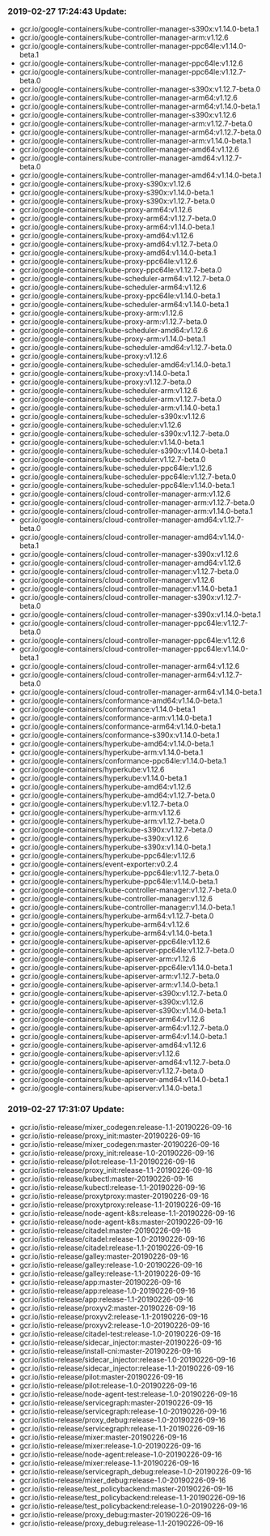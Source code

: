 ### 2019-02-27 17:24:43 Update:

- gcr.io/google-containers/kube-controller-manager-s390x:v1.14.0-beta.1
- gcr.io/google-containers/kube-controller-manager-arm:v1.12.6
- gcr.io/google-containers/kube-controller-manager-ppc64le:v1.14.0-beta.1
- gcr.io/google-containers/kube-controller-manager-ppc64le:v1.12.6
- gcr.io/google-containers/kube-controller-manager-ppc64le:v1.12.7-beta.0
- gcr.io/google-containers/kube-controller-manager-s390x:v1.12.7-beta.0
- gcr.io/google-containers/kube-controller-manager-arm64:v1.12.6
- gcr.io/google-containers/kube-controller-manager-arm64:v1.14.0-beta.1
- gcr.io/google-containers/kube-controller-manager-s390x:v1.12.6
- gcr.io/google-containers/kube-controller-manager-arm:v1.12.7-beta.0
- gcr.io/google-containers/kube-controller-manager-arm64:v1.12.7-beta.0
- gcr.io/google-containers/kube-controller-manager-arm:v1.14.0-beta.1
- gcr.io/google-containers/kube-controller-manager-amd64:v1.12.6
- gcr.io/google-containers/kube-controller-manager-amd64:v1.12.7-beta.0
- gcr.io/google-containers/kube-controller-manager-amd64:v1.14.0-beta.1
- gcr.io/google-containers/kube-proxy-s390x:v1.12.6
- gcr.io/google-containers/kube-proxy-s390x:v1.14.0-beta.1
- gcr.io/google-containers/kube-proxy-s390x:v1.12.7-beta.0
- gcr.io/google-containers/kube-proxy-arm64:v1.12.6
- gcr.io/google-containers/kube-proxy-arm64:v1.12.7-beta.0
- gcr.io/google-containers/kube-proxy-arm64:v1.14.0-beta.1
- gcr.io/google-containers/kube-proxy-amd64:v1.12.6
- gcr.io/google-containers/kube-proxy-amd64:v1.12.7-beta.0
- gcr.io/google-containers/kube-proxy-amd64:v1.14.0-beta.1
- gcr.io/google-containers/kube-proxy-ppc64le:v1.12.6
- gcr.io/google-containers/kube-proxy-ppc64le:v1.12.7-beta.0
- gcr.io/google-containers/kube-scheduler-arm64:v1.12.7-beta.0
- gcr.io/google-containers/kube-scheduler-arm64:v1.12.6
- gcr.io/google-containers/kube-proxy-ppc64le:v1.14.0-beta.1
- gcr.io/google-containers/kube-scheduler-arm64:v1.14.0-beta.1
- gcr.io/google-containers/kube-proxy-arm:v1.12.6
- gcr.io/google-containers/kube-proxy-arm:v1.12.7-beta.0
- gcr.io/google-containers/kube-scheduler-amd64:v1.12.6
- gcr.io/google-containers/kube-proxy-arm:v1.14.0-beta.1
- gcr.io/google-containers/kube-scheduler-amd64:v1.12.7-beta.0
- gcr.io/google-containers/kube-proxy:v1.12.6
- gcr.io/google-containers/kube-scheduler-amd64:v1.14.0-beta.1
- gcr.io/google-containers/kube-proxy:v1.14.0-beta.1
- gcr.io/google-containers/kube-proxy:v1.12.7-beta.0
- gcr.io/google-containers/kube-scheduler-arm:v1.12.6
- gcr.io/google-containers/kube-scheduler-arm:v1.12.7-beta.0
- gcr.io/google-containers/kube-scheduler-arm:v1.14.0-beta.1
- gcr.io/google-containers/kube-scheduler-s390x:v1.12.6
- gcr.io/google-containers/kube-scheduler:v1.12.6
- gcr.io/google-containers/kube-scheduler-s390x:v1.12.7-beta.0
- gcr.io/google-containers/kube-scheduler:v1.14.0-beta.1
- gcr.io/google-containers/kube-scheduler-s390x:v1.14.0-beta.1
- gcr.io/google-containers/kube-scheduler:v1.12.7-beta.0
- gcr.io/google-containers/kube-scheduler-ppc64le:v1.12.6
- gcr.io/google-containers/kube-scheduler-ppc64le:v1.12.7-beta.0
- gcr.io/google-containers/kube-scheduler-ppc64le:v1.14.0-beta.1
- gcr.io/google-containers/cloud-controller-manager-arm:v1.12.6
- gcr.io/google-containers/cloud-controller-manager-arm:v1.12.7-beta.0
- gcr.io/google-containers/cloud-controller-manager-arm:v1.14.0-beta.1
- gcr.io/google-containers/cloud-controller-manager-amd64:v1.12.7-beta.0
- gcr.io/google-containers/cloud-controller-manager-amd64:v1.14.0-beta.1
- gcr.io/google-containers/cloud-controller-manager-s390x:v1.12.6
- gcr.io/google-containers/cloud-controller-manager-amd64:v1.12.6
- gcr.io/google-containers/cloud-controller-manager:v1.12.7-beta.0
- gcr.io/google-containers/cloud-controller-manager:v1.12.6
- gcr.io/google-containers/cloud-controller-manager:v1.14.0-beta.1
- gcr.io/google-containers/cloud-controller-manager-s390x:v1.12.7-beta.0
- gcr.io/google-containers/cloud-controller-manager-s390x:v1.14.0-beta.1
- gcr.io/google-containers/cloud-controller-manager-ppc64le:v1.12.7-beta.0
- gcr.io/google-containers/cloud-controller-manager-ppc64le:v1.12.6
- gcr.io/google-containers/cloud-controller-manager-ppc64le:v1.14.0-beta.1
- gcr.io/google-containers/cloud-controller-manager-arm64:v1.12.6
- gcr.io/google-containers/cloud-controller-manager-arm64:v1.12.7-beta.0
- gcr.io/google-containers/cloud-controller-manager-arm64:v1.14.0-beta.1
- gcr.io/google-containers/conformance-amd64:v1.14.0-beta.1
- gcr.io/google-containers/conformance:v1.14.0-beta.1
- gcr.io/google-containers/conformance-arm:v1.14.0-beta.1
- gcr.io/google-containers/conformance-arm64:v1.14.0-beta.1
- gcr.io/google-containers/conformance-s390x:v1.14.0-beta.1
- gcr.io/google-containers/hyperkube-amd64:v1.14.0-beta.1
- gcr.io/google-containers/hyperkube-arm:v1.14.0-beta.1
- gcr.io/google-containers/conformance-ppc64le:v1.14.0-beta.1
- gcr.io/google-containers/hyperkube:v1.12.6
- gcr.io/google-containers/hyperkube:v1.14.0-beta.1
- gcr.io/google-containers/hyperkube-amd64:v1.12.6
- gcr.io/google-containers/hyperkube-amd64:v1.12.7-beta.0
- gcr.io/google-containers/hyperkube:v1.12.7-beta.0
- gcr.io/google-containers/hyperkube-arm:v1.12.6
- gcr.io/google-containers/hyperkube-arm:v1.12.7-beta.0
- gcr.io/google-containers/hyperkube-s390x:v1.12.7-beta.0
- gcr.io/google-containers/hyperkube-s390x:v1.12.6
- gcr.io/google-containers/hyperkube-s390x:v1.14.0-beta.1
- gcr.io/google-containers/hyperkube-ppc64le:v1.12.6
- gcr.io/google-containers/event-exporter:v0.2.4
- gcr.io/google-containers/hyperkube-ppc64le:v1.12.7-beta.0
- gcr.io/google-containers/hyperkube-ppc64le:v1.14.0-beta.1
- gcr.io/google-containers/kube-controller-manager:v1.12.7-beta.0
- gcr.io/google-containers/kube-controller-manager:v1.12.6
- gcr.io/google-containers/kube-controller-manager:v1.14.0-beta.1
- gcr.io/google-containers/hyperkube-arm64:v1.12.7-beta.0
- gcr.io/google-containers/hyperkube-arm64:v1.12.6
- gcr.io/google-containers/hyperkube-arm64:v1.14.0-beta.1
- gcr.io/google-containers/kube-apiserver-ppc64le:v1.12.6
- gcr.io/google-containers/kube-apiserver-ppc64le:v1.12.7-beta.0
- gcr.io/google-containers/kube-apiserver-arm:v1.12.6
- gcr.io/google-containers/kube-apiserver-ppc64le:v1.14.0-beta.1
- gcr.io/google-containers/kube-apiserver-arm:v1.12.7-beta.0
- gcr.io/google-containers/kube-apiserver-arm:v1.14.0-beta.1
- gcr.io/google-containers/kube-apiserver-s390x:v1.12.7-beta.0
- gcr.io/google-containers/kube-apiserver-s390x:v1.12.6
- gcr.io/google-containers/kube-apiserver-s390x:v1.14.0-beta.1
- gcr.io/google-containers/kube-apiserver-arm64:v1.12.6
- gcr.io/google-containers/kube-apiserver-arm64:v1.12.7-beta.0
- gcr.io/google-containers/kube-apiserver-arm64:v1.14.0-beta.1
- gcr.io/google-containers/kube-apiserver-amd64:v1.12.6
- gcr.io/google-containers/kube-apiserver:v1.12.6
- gcr.io/google-containers/kube-apiserver-amd64:v1.12.7-beta.0
- gcr.io/google-containers/kube-apiserver:v1.12.7-beta.0
- gcr.io/google-containers/kube-apiserver-amd64:v1.14.0-beta.1
- gcr.io/google-containers/kube-apiserver:v1.14.0-beta.1
### 2019-02-27 17:31:07 Update:

- gcr.io/istio-release/mixer_codegen:release-1.1-20190226-09-16
- gcr.io/istio-release/proxy_init:master-20190226-09-16
- gcr.io/istio-release/mixer_codegen:master-20190226-09-16
- gcr.io/istio-release/proxy_init:release-1.0-20190226-09-16
- gcr.io/istio-release/pilot:release-1.1-20190226-09-16
- gcr.io/istio-release/proxy_init:release-1.1-20190226-09-16
- gcr.io/istio-release/kubectl:master-20190226-09-16
- gcr.io/istio-release/kubectl:release-1.1-20190226-09-16
- gcr.io/istio-release/proxytproxy:master-20190226-09-16
- gcr.io/istio-release/proxytproxy:release-1.1-20190226-09-16
- gcr.io/istio-release/node-agent-k8s:release-1.1-20190226-09-16
- gcr.io/istio-release/node-agent-k8s:master-20190226-09-16
- gcr.io/istio-release/citadel:master-20190226-09-16
- gcr.io/istio-release/citadel:release-1.0-20190226-09-16
- gcr.io/istio-release/citadel:release-1.1-20190226-09-16
- gcr.io/istio-release/galley:master-20190226-09-16
- gcr.io/istio-release/galley:release-1.0-20190226-09-16
- gcr.io/istio-release/galley:release-1.1-20190226-09-16
- gcr.io/istio-release/app:master-20190226-09-16
- gcr.io/istio-release/app:release-1.0-20190226-09-16
- gcr.io/istio-release/app:release-1.1-20190226-09-16
- gcr.io/istio-release/proxyv2:master-20190226-09-16
- gcr.io/istio-release/proxyv2:release-1.1-20190226-09-16
- gcr.io/istio-release/proxyv2:release-1.0-20190226-09-16
- gcr.io/istio-release/citadel-test:release-1.0-20190226-09-16
- gcr.io/istio-release/sidecar_injector:master-20190226-09-16
- gcr.io/istio-release/install-cni:master-20190226-09-16
- gcr.io/istio-release/sidecar_injector:release-1.0-20190226-09-16
- gcr.io/istio-release/sidecar_injector:release-1.1-20190226-09-16
- gcr.io/istio-release/pilot:master-20190226-09-16
- gcr.io/istio-release/pilot:release-1.0-20190226-09-16
- gcr.io/istio-release/node-agent-test:release-1.0-20190226-09-16
- gcr.io/istio-release/servicegraph:master-20190226-09-16
- gcr.io/istio-release/servicegraph:release-1.0-20190226-09-16
- gcr.io/istio-release/proxy_debug:release-1.0-20190226-09-16
- gcr.io/istio-release/servicegraph:release-1.1-20190226-09-16
- gcr.io/istio-release/mixer:master-20190226-09-16
- gcr.io/istio-release/mixer:release-1.0-20190226-09-16
- gcr.io/istio-release/node-agent:release-1.0-20190226-09-16
- gcr.io/istio-release/mixer:release-1.1-20190226-09-16
- gcr.io/istio-release/servicegraph_debug:release-1.0-20190226-09-16
- gcr.io/istio-release/mixer_debug:release-1.0-20190226-09-16
- gcr.io/istio-release/test_policybackend:master-20190226-09-16
- gcr.io/istio-release/test_policybackend:release-1.1-20190226-09-16
- gcr.io/istio-release/test_policybackend:release-1.0-20190226-09-16
- gcr.io/istio-release/proxy_debug:master-20190226-09-16
- gcr.io/istio-release/proxy_debug:release-1.1-20190226-09-16
